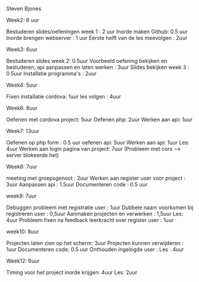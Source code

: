 Steven Bjones

Week2: 6 uur

Bestuderen slides/oefeningen week 1 : 2 uur
Inorde maken Github: 0.5 uur
Inorde brengen webserver : 1 uur
Eerste helft van de les meevolgen : 2uur

Week3: 6uur

Bestuderen slides week 2: 0.5uur
Voorbeeld oefening bekijken en bestuderen, api aanpassen en laten werken : 3uur
Slides bekijken week 3 : 0.5uur
Installatie programma's : 2uur

Week4: 5uur 

Fixen installatie cordova: 1uur
les volgen : 4uur

Week6: 8uur

Oefenen met cordova project: 5uur
Oefenen php: 2uur
Werken aan api: 1uur

Week7: 13uur

Oefenen op php form : 0.5 uur
oefenen api: 5uur
Werken aan api: 1uur
Les: 4uur
Werken aan login pagina van project: 7uur (Probleem met cors --> server blokeerde het)

Week8: 7uur

meeting met groepsgenoot : 2uur
Werken aan register user voor project : 3uur
Aanpassen api : 1.5uur
Documenteren code : 0.5 uur

week9: 7uur

Debuggen probleem met registratie user : 1uur
Dubbele naam voorkomen bij registreren user : 0,5uur
Aanmaken projecten en verwerken : 1,5uur
Les: 4uur
Probleem fixen na feedback leerkracht over register user : 1uur

week10: 8uur

Projecten laten zien op het scherm: 3uur
Projecten kunnen verwijderen : 1uur
Documenteren code: 0.5 uur
Onthouden ingelogde user : 
Les : 4uur

Week12: 6uur

Timing voor het project inorde krijgen: 4uur
Les: 2uur